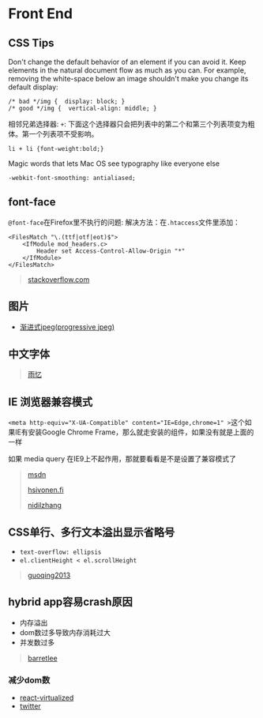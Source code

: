 # Front End

## CSS Tips

Don't change the default behavior of an element if you can avoid it. Keep elements in the natural document flow as much as you can. For example, removing the white-space below an image shouldn't make you change its default display:

```
/* bad */img {  display: block; }
/* good */img {  vertical-align: middle; }
```

相邻兄弟选择器: `+`: 下面这个选择器只会把列表中的第二个和第三个列表项变为粗体。第一个列表项不受影响。

```
li + li {font-weight:bold;}
```

Magic words that lets Mac OS see typography like everyone else

```
-webkit-font-smoothing: antialiased;
```

## font-face

`@font-face`在Firefox里不执行的问题:
解决方法：在`.htaccess`文件里添加：

```
<FilesMatch "\.(ttf|otf|eot)$">
    <IfModule mod_headers.c>
        Header set Access-Control-Allow-Origin "*"
    </IfModule>
</FilesMatch>
```

> [stackoverflow.com](http://stackoverflow.com/questions/2856502/css-font-face-not-working-with-firefox-but-working-with-chrome-and-ie)

## 图片

* [渐进式jpeg(progressive jpeg)](http://www.zhangxinxu.com/wordpress/?p=2916)

## 中文字体

> [雨忆](http://hxgdzyuyi.github.io/blog/chinese-subset.html)

## IE 浏览器兼容模式

`<meta http-equiv="X-UA-Compatible" content="IE=Edge,chrome=1" >`这个如果IE有安装Google Chrome Frame，那么就走安装的组件，如果没有就是上面的一样

如果 media query 在IE9上不起作用，那就要看看是不是设置了兼容模式了

> [msdn](http://msdn.microsoft.com/en-us/library/jj676915.aspx)
>
> [hsivonen.fi](https://hsivonen.fi/doctype/)
>
> [nidilzhang](http://www.cnblogs.com/nidilzhang/archive/2010/01/09/1642887.html)

## CSS单行、多行文本溢出显示省略号

* `text-overflow: ellipsis`
* `el.clientHeight < el.scrollHeight`

> [guoqing2013](http://guoqing2013.github.io/Frontend-Knowledge/CSS3/1.%20CSS%E5%8D%95%E8%A1%8C%E3%80%81%E5%A4%9A%E8%A1%8C%E6%96%87%E6%9C%AC%E6%BA%A2%E5%87%BA%E6%98%BE%E7%A4%BA%E7%9C%81%E7%95%A5%E5%8F%B7.html)

## hybrid app容易crash原因

* 内存溢出
* dom数过多导致内存消耗过大
* 并发数过多

> [barretlee](http://www.barretlee.com/blog/2016/05/30/h5-crash-research/)

### 减少dom数

* [react-virtualized](https://github.com/bvaughn/react-virtualized)
* [twitter](https://mobile.twitter.com/home)

